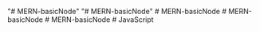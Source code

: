"# MERN-basicNode" 
"# MERN-basicNode" 
#   M E R N - b a s i c N o d e  
 #   M E R N - b a s i c N o d e  
 #   M E R N - b a s i c N o d e  
 #   J a v a S c r i p t  
 